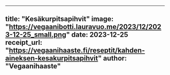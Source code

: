 
---
title: "Kesäkurpitsa­pihvit"
image: "https://vegaanibotti.lauravuo.me/2023/12/2023-12-25_small.png"
date: 2023-12-25
receipt_url: "https://vegaanihaaste.fi/reseptit/kahden-aineksen-kesakurpitsapihvit"
author: "Vegaanihaaste"
---
